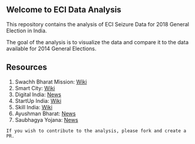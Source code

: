 ## Welcome to ECI Data Analysis


This repository contains the analysis of ECI Seizure Data for 2018 General Election in India.

The goal of the analysis is to visualize the data and compare it to the data available for 2014 General Elections.

## Resources

1. Swachh Bharat Mission: [Wiki](https://en.wikipedia.org/wiki/Swachh_Bharat_mission#Finance)
2. Smart City: [Wiki](https://en.wikipedia.org/wiki/Smart_Cities_Mission)
3. Digital India: [News](https://www.thehindubusinessline.com/economy/budget/govt-doubles-digital-india-allocation-to-3073-crore-telecom-sector-disappointed/article22620283.ece)
4. StartUp India: [Wiki](https://en.wikipedia.org/wiki/Startup_India#Investments)
5. Skill India: [Wiki](https://en.wikipedia.org/wiki/Skill_India)
6. Ayushman Bharat: [News](https://economictimes.indiatimes.com/industry/healthcare/biotech/healthcare/budget-2019-government-increases-allocation-for-ayushman-bharat-to-rs-6400-crore/articleshow/67790705.cms)
7. Saubhagya Yojana: [News](https://www.livemint.com/Politics/M63g8h96bKMDGRgruiJONM/Saubhagya-scheme-likely-to-find-mention-in-Budget-2018.html)


```
If you wish to contribute to the analysis, please fork and create a PR.
```